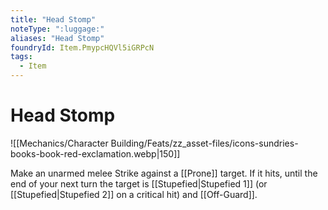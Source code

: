 ```yaml
---
title: "Head Stomp"
noteType: ":luggage:"
aliases: "Head Stomp"
foundryId: Item.PmypcHQVl5iGRPcN
tags:
  - Item
---
```


# Head Stomp
![[Mechanics/Character Building/Feats/zz_asset-files/icons-sundries-books-book-red-exclamation.webp|150]]

Make an unarmed melee Strike against a [[Prone]] target. If it hits, until the end of your next turn the target is [[Stupefied|Stupefied 1]] (or [[Stupefied|Stupefied 2]] on a critical hit) and [[Off-Guard]].
